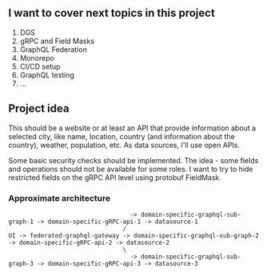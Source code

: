 ## I want to cover next topics in this project
1. DGS
2. gRPC and Field Masks
3. GraphQL Federation
4. Monorepo
5. CI/CD setup
6. GraphQL testing
7. ...

## Project idea
This should be a website or at least an API that provide information about a selected city, like name, location,
country (and information about the country), weather, population, etc.
As data sources, I'll use open APIs.

Some basic security checks should be implemented. The idea - some fields and operations should not be available for 
some roles. 
I want to try to hide restricted fields on the gRPC API level using protobuf FieldMask.

### Approximate architecture
```
                                  -> domain-specific-graphql-sub-graph-1 -> domain-specific-gRPC-api-1 -> datasource-1
                                /
UI -> federated-graphql-gateway -> domain-specific-graphql-sub-graph-2   -> domain-specific-gRPC-api-2 -> datasource-2
                                \
                                  -> domain-specific-graphql-sub-graph-3 -> domain-specific-gRPC-api-3 -> datasource-3
```

